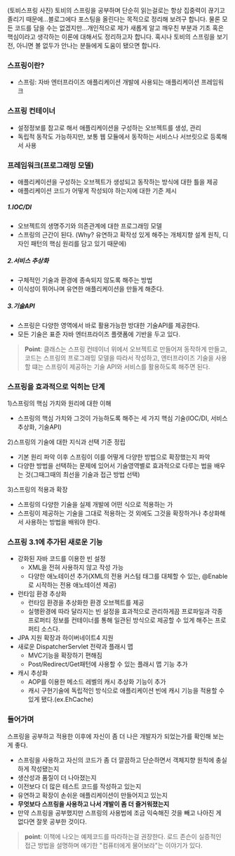 (토비스프링 사진)
토비의 스프링을 공부하며 단순히 읽는걸로는 항상 집중력이 끊기고 졸리기 때문에...블로그에다 포스팅을 올린다는 목적으로 정리해 보려구 합니다. 물론 모든 코드를 담을 수는 없겠지만...개인적으로 제가 새롭게 알고 깨우친 부분과 기초 혹은 핵심이라고 생각하는 이론에 대해서도 정리하고자 합니다. 혹시나 토비의 스프링을 보기전, 아니면 볼 없두가 안나는 분들에게 도움이 됐으면 합니다.

### 스프링이란?
- 스프링: 자바 엔터프라이즈 애플리케이션 개발에 사용되는 애플리케이션 프레임워크

### 스프링 컨테이너
  - 설정정보를 참고로 해서 애플리케이션을 구성하는 오브젝트를 생성, 관리
  - 독립적 동작도 가능하지만, 보통 웹 모듈에서 동작하는 서비스나 서브릿으로 등록해서 사용

### 프레임워크(프로그래밍 모델)
- 애플리케이션을 구성하는 오브젝트가 생성되고 동작하는 방식에 대한 틀을 제공
- 애플리케이션 코드가 어떻게 작성되야 하는지에 대한 기준 제시
##### 1.IOC/DI
- 오브젝트의 생명주기와 의존관계에 대한 프로그래밍 모델
- 스프링의 근간이 된다. (Why? 유연하고 확작성 있게 해주는 개체지향 설계 원칙, 디자인 패턴의 핵심 원리를 담고 있기 때문에)
##### 2.서비스 추상화
- 구체적인 기술과 환경에 종속되지 않도록 해주는 방법
- 이식성이 뛰어나며 유연한 애플리케이션을 만들게 해준다.
##### 3.기술API
- 스프링은 다양한 영역에서 바로 활용가능한 방대한 기술API를 제공한다.
- 모든 기술은 표준 자바 엔터프라이즈 플랫폼에 기반을 두고 있다.
> **Point**: 클래스는 스프링 컨테이너 위에서 오브젝트로 만들어져 동작하게 만들고, 코드는 스프링의 프로그래밍 모델을 따라서 작성하고, 엔터프라이즈 기술을 사용할 떄는 스프링이 제공하는 기술 API와 서비스를 활용하도록 해주면 된다.

### 스프링을 효과적으로 익히는 단계
1)스프링의 핵심 가치와 원리에 대한 이해
- 스프링의 핵심 가치와 그것이 가능하도록 해주는 세 가지 핵심 기술(IOC/DI, 서비스 추상화, 기술API)

2)스프링의 기술에 대한 지식과 선택 기준 정립
- 기본 원리 파악 이후 스프링이 이를 어떻게 다양한 방법으로 확장했는지 파악
- 다양한 방법을 선택하는 문제에 있어서 기술영역별로 효과적으로 다루는 법을 배우는 것(그때그때의 최선을 기술과 접근 방법 선택)

3)스프링의 적용과 확장
- 스프링의 다양한 기술을 실제 개발에 어떤 식으로 적용하는 가
- 스프링이 제공하는 기술을 그대로 적용하는 것 외에도 그것을 확장하거나 추상화해서 사용하는 방법을 배워야 한다.

### 스프링 3.1에 추가된 새로운 기능
- 강화된 자바 코드를 이용한 빈 설정
  - XML을 전혀 사용하지 않고 작성 가능
  - 다양한 애노테이션 추가(XML의 전용 커스텀 태그를 대체할 수 있는, @Enable로 시작하는 전용 애노테이션 제공)
- 런타임 환경 추상화
  - 런타임 환경을 추상화한 환경 오브젝트를 제공
  - 실행환경에 따라 달라지는 빈 설정을 효과적으로 관리하게끔 프로파일과 각종 프로퍼티 정보를 컨테이너를 통해 일관된 방식으로 제공할 수 있게 해주는 프로퍼티 소스다.
- JPA 지원 확장과 하이버네이트4 지원
- 새로운 DispatcherServlet 전략과 플래시 맵
  - MVC기능을 확장하기 편해짐
  - Post/Redirect/Get패턴에 사용할 수 있는 플래시 맵 기능 추가
- 캐시 추상화
  - AOP를 이용한 메소드 레벨의 캐시 추상화 기능이 추가
  - 캐시 구현기술에 독립적인 방식으로 애플리케이션 빈에 캐시 기능을 적용할 수 있게 됐다.(ex.EhCache)

### 들어가며
스프링을 공부하고 적용한 이후에 자신이 좀 더 나은 개발자가 되었는가를 확인해 보는게 좋다.
- 스프링을 사용하고 자신의 코드가 좀 더 깔끔하고 단순하면서 객체지향 원칙에 충실하게 작성됐는지
- 생산성과 품질이 더 나아졌는지
- 이전보다 더 많은 테스트 코드를 작성하고 있는지
- 유연하고 확장이 손쉬운 애플리케이션이 만들어지고 있는지
- **무엇보다 스프링을 사용하고 나서 개발이 좀 더 즐거워졌는지**
- 만약 스프링을 공부했지만 스프링의 사용법에 조금 익숙해진 것을 빼고 나아진 게 없다면 잘못 공부한 것이다.
> **point**: 이책에 나오는 예제코드를 따라하는걸 권장한다. 로드 존슨이 실증적인 접근 방법을 설명하며 얘기한 "컴퓨터에게 물어보라"는 이야기가 있다.
